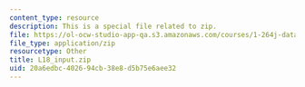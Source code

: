 ```yaml
---
content_type: resource
description: This is a special file related to zip.
file: https://ol-ocw-studio-app-qa.s3.amazonaws.com/courses/1-264j-database-internet-and-systems-integration-technologies-fall-2013/20a6edbc402694cb38e8d5b75e6aee32_L18_input.zip
file_type: application/zip
resourcetype: Other
title: L18_input.zip
uid: 20a6edbc-4026-94cb-38e8-d5b75e6aee32
---
```

